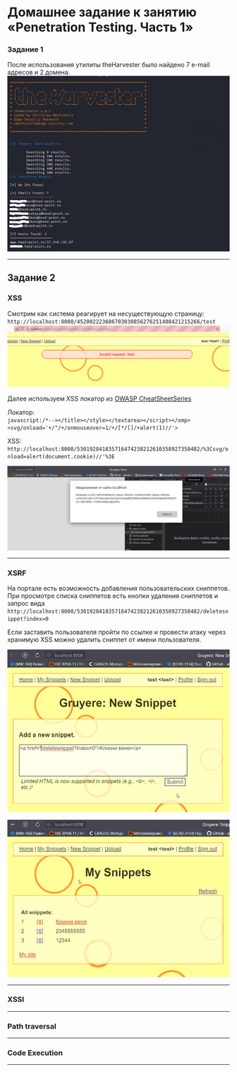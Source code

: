 # Домашнее задание к занятию «Penetration Testing. Часть 1»
### Задание 1

После использования утилиты theHarvester было найдено
7 e-mail адресов и 2 домена.
![](pic/theharvester-scan.png)

------
## Задание 2
### XSS
Смотрим как система реагирует на несуществующую страницу:  
`http://localhost:8008/452002223606703030856276251408421215266/test`  
![](pic/xss-test-url.png)

 Далее используем XSS локатор из [OWASP CheatSheetSeries](https://github.com/OWASP/CheatSheetSeries/blob/master/cheatsheets/XSS_Filter_Evasion_Cheat_Sheet.md)  

Локатор:  
 `javascript:/*--></title></style></textarea></script></xmp><svg/onload='+/"/+/onmouseover=1/+/[*/[]/+alert(1)//'>`  

XSS:  
 `http://localhost:8008/530192841835716474238212610358927358482/%3Csvg/onload=alert(document.cookie)//'%3E`

 ![](pic/xss.png)  

------
 ### XSRF

На портале есть возможность добавления пользовательских сниппетов. При просмотре списка сниппетов есть кнопки удаления сниппетов и запрос вида  
`http://localhost:8008/530192841835716474238212610358927358482/deletesnippet?index=0`

Если заставить пользователя пройти по ссылке и провести атаку через хранимую XSS можно удалить сниппет от имени пользователя.  

![](pic/xsrf-snippet.png)  

![](pic/xsrf-snippet-list.png)  


 ------

 ### XSSI

 ------

 ### Path traversal

 ------

 ### Code Execution

------


